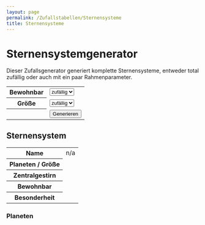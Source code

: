 ```yaml
---
layout: page
permalink: /Zufallstabellen/Sternensysteme
title: Sternensysteme
---
```


# Sternensystemgenerator

Dieser Zufallsgenerator generiert komplette Sternensysteme, entweder total zufällig oder auch mit ein paar Rahmenparameter.

<table>
<tr><th>Bewohnbar</th><td>
<select name="optbewohnt" id="optbewohnt" class="form-select">
<option value="zufall">zufällig</option>
<option value="ja">ja</option>
<option value="nein">nein</option>
</select>
</td></tr>
<tr><th>Größe</th><td>
<select name="optgroesse" id="optgroesse" class="form-select">
<option value="zufall">zufällig</option>
<option value="gross">groß</option>
<option value="klein">klein</option>
</select>
</td></tr>
<tr><th></th><td>
<button type="button" class="btn btn-yellow" name="generate">Generieren</button>
</td></tr>
</table>

<h2>Sternensystem</h2>
<table>
<tr><th>Name</th><td id="galaxyname">n/a</td></tr>
<tr><th>Planeten / Größe</th><td id="planeten"></td></tr>
<tr><th>Zentralgestirn</th><td id="zentralgestirn"></td></tr>
<tr><th>Bewohnbar</th><td id="bewohnbar"></td></tr>
<tr><th>Besonderheit</th><td id="besonderheit"></td></tr>
</table>
<h3>Planeten</h3>
<ol id="planetenlist">
</ol>
<script type="text/javascript" src="{{ site.baseurl }}/assets/js/data_names.js"></script>
<script type="text/javascript" src="{{ site.baseurl }}/assets/js/zufallstabellen.js"></script>
<script type="text/javascript" src="{{ site.baseurl }}/assets/js/zufallsgenerator.js"></script>
<script type="text/javascript" src="{{ site.baseurl }}/assets/js/sternensysteme.js"></script>
